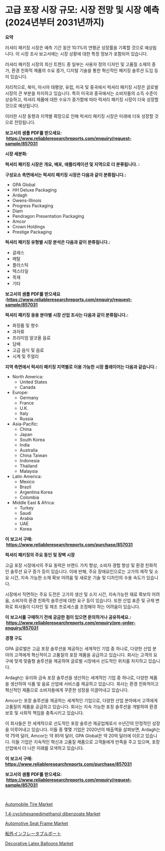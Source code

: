 <p><h1>고급 포장 시장 규모: 시장 전망 및 시장 예측 (2024년부터 2031년까지)</h1></p><p><strong>요약</strong></p>
<p><p>러셔리 패키징 시장은 예측 기간 동안 10.1%의 연평균 성장률을 기록할 것으로 예상됩니다. 이 시장 조사 보고서에는 시장 상황에 대한 특정 정보가 포함되어 있습니다.</p><p>러셔리 패키징 시장의 최신 트렌드 중 일부는 사용자 정의 디자인 및 고품질 소재의 증가, 환경 친화적 제품의 수요 증가, 디지털 기술을 통한 혁신적인 패키징 솔루션 도입 등이 있습니다.</p><p>지리적으로, 북미, 아시아 태평양, 유럽, 미국 및 중국에서 럭셔리 패키징 시장은 글로벌 시장의 큰 부분을 차지하고 있습니다. 특히 미국과 중국에서는 소비자들의 소득 수준이 상승하고, 럭셔리 제품에 대한 수요가 증가함에 따라 럭셔리 패키징 시장이 더욱 성장할 것으로 예상됩니다.</p><p>이러한 시장 동향과 지역별 확장으로 인해 럭셔리 패키징 시장은 미래에 더욱 성장할 것으로 전망됩니다.</p></p>
<p><strong>보고서의 샘플 PDF를 받으세요: &nbsp;<a href="https://www.reliableresearchreports.com/enquiry/request-sample/857031">https://www.reliableresearchreports.com/enquiry/request-sample/857031</a></strong></p>
<p><strong>시장 세분화:</strong></p>
<p><strong> 럭셔리 패키징 시장은 개요, 배포, 애플리케이션 및 지역으로 더 분류됩니다. :</strong></p>
<p><strong>구성요소 측면에서는 럭셔리 패키징 시장은 다음과 같이 분류됩니다.:</strong></p>
<p><ul><li>GPA Global</li><li>HH Deluxe Packaging</li><li>Ardagh</li><li>Owens-Illinois</li><li>Progress Packaging</li><li>Diam</li><li>Pendragon Presentation Packaging</li><li>Amcor</li><li>Crown Holdings</li><li>Prestige Packaging</li></ul></p>
<p><strong> 럭셔리 패키징 유형별 시장 분석은 다음과 같이 분류됩니다.:</strong></p>
<p><ul><li>글래스</li><li>메탈</li><li>플라스틱</li><li>텍스타일</li><li>목재</li><li>기타</li></ul></p>
<p><strong>보고서의 샘플 PDF를 받으세요 :<a href="https://www.reliableresearchreports.com/enquiry/request-sample/857031">https://www.reliableresearchreports.com/enquiry/request-sample/857031</a></strong></p>
<p><strong> 럭셔리 패키징 응용 분야별 시장 산업 조사는 다음과 같이 분류됩니다.:</strong></p>
<p><ul><li>화장품 및 향수</li><li>과자류</li><li>프리미엄 알코올 음료</li><li>담배</li><li>고급 음식 및 음료</li><li>시계 및 주얼리</li></ul></p>
<p><strong>지역 측면에서 럭셔리 패키징 지역별로 이용 가능한 시장 플레이어는 다음과 같습니다.:</strong></p>
<p><ul>
    <li>
        North America:
        <ul>
            <li>United States</li>
            <li>Canada</li>
        </ul>
    </li>
    <li>
        Europe:
        <ul>
            <li>Germany</li>
            <li>France</li>
            <li>U.K.</li>
            <li>Italy</li>
            <li>Russia</li>
        </ul>
    </li>
    <li>
        Asia-Pacific:
        <ul>
            <li>China</li>
            <li>Japan</li>
            <li>South Korea</li>
            <li>India</li>
            <li>Australia</li>
            <li>China Taiwan</li>
            <li>Indonesia</li>
            <li>Thailand</li>
            <li>Malaysia</li>
        </ul>
    </li>
    <li>
        Latin America:
        <ul>
            <li>Mexico</li>
            <li>Brazil</li>
            <li>Argentina Korea</li>
            <li>Colombia</li>
        </ul>
    </li>
    <li>
        Middle East & Africa:
        <ul>
            <li>Turkey</li>
            <li>Saudi</li>
            <li>Arabia</li>
            <li>UAE</li>
            <li>Korea</li>
        </ul>
    </li>
    </ul></p>
<p><strong>이 보고서 구매: &nbsp;<a href="https://www.reliableresearchreports.com/purchase/857031">https://www.reliableresearchreports.com/purchase/857031</a></strong></p>
<p><strong>럭셔리 패키징의 주요 동인 및 장벽 시장</strong></p>
<p><p>고급 포장 시장에서의 주요 동력은 브랜드 가치 향상, 소비자 경험 향상 및 환경 친화적인 솔루션 요구 증가 등이 있습니다. 이에 반해, 주요 장애요인으로는 고가의 제작 및 소요 시간, 지속 가능한 소재 확보 어려움 및 새로운 기술 및 디자인의 수용 속도가 있습니다.</p><p>시장에서 직면하는 주요 도전은 고가의 생산 및 소지 시간, 지속가능한 재료 확보의 어려움, 소비자의 환경 친화적 솔루션에 대한 요구 등이 있습니다. 또한 산업 표준 및 규제 변화로 회사들이 디자인 및 제조 프로세스를 조정해야 하는 어려움이 있습니다.</p></p>
<p><strong>이 보고서를 구매하기 전에 궁금한 점이 있으면 문의하거나 공유하세요.: &nbsp;<a href="https://www.reliableresearchreports.com/enquiry/pre-order-enquiry/857031">https://www.reliableresearchreports.com/enquiry/pre-order-enquiry/857031</a></strong></p>
<p><strong>경쟁 구도</strong></p>
<p><p>GPA 글로벌은 고급 포장 솔루션을 제공하는 세계적인 기업 중 하나로, 다양한 산업 분야의 고객에게 혁신적이고 고품질의 포장 제품을 공급하고 있습니다. 회사는 고객의 요구에 맞게 맞춤형 솔루션을 제공하여 글로벌 시장에서 선도적인 위치를 차지하고 있습니다.</p><p>Ardagh는 유리와 금속 포장 솔루션을 생산하는 세계적인 기업 중 하나로, 다양한 제품을 생산하여 식품 및 음료 산업에 서비스를 제공하고 있습니다. 회사는 환경 친화적이고 혁신적인 제품으로 소비자들에게 꾸준한 성장을 이끌어내고 있습니다.</p><p>Amcor는 포장 솔루션을 제공하는 세계적인 기업으로, 다양한 산업 분야에서 고객에게 고품질의 제품을 공급하고 있습니다. 회사는 지속 가능한 포장 솔루션을 개발하여 환경 보호 및 사회적 책임을 충족시키고 있습니다.</p><p>이 회사들은 전 세계적으로 선도적인 포장 솔루션 제공업체로서 수년간의 안정적인 성장을 이루어내고 있습니다. 이들 중 몇몇 기업은 2020년의 매출액을 살펴보면, Ardagh는 약 75억 달러, Amcor는 약 85억 달러, GPA Global은 약 20억 달러에 이르고 있습니다. 이들 기업은 지속적인 혁신과 고품질 제품으로 고객들에게 만족을 주고 있으며, 포장 산업에서 더 나은 미래를 모색하고 있습니다.</p></p>
<p><strong>이 보고서 구매: &nbsp; <a href="https://www.reliableresearchreports.com/purchase/857031">https://www.reliableresearchreports.com/purchase/857031</a></strong></p>
<p><strong>보고서의 샘플 PDF를 받으세요: &nbsp;<a href="https://www.reliableresearchreports.com/enquiry/request-sample/857031">https://www.reliableresearchreports.com/enquiry/request-sample/857031</a></strong><strong></strong></p>
<p>&nbsp;</p>
<p><p><a href="https://github.com/RoccoManning/Market-Research-Report-List-3/blob/main/automobile-tire-market.md">Automobile Tire Market</a></p><p><a href="https://sudsy-motorcycle-bbc.notion.site/Decoding-the-1-4-cyclohexanedimethanol-dibenzoate-Market-A-Deep-Dive-into-the-Latest-Market-Trends--1711e06c288a4a65a56a670085fa759f">1,4-cyclohexanedimethanol dibenzoate Market</a></p><p><a href="https://github.com/gulaimolin/Market-Research-Report-List-3/blob/main/automotive-seat-frame-market.md">Automotive Seat Frame Market</a></p><p><a href="https://github.com/oqxogxyvqe90775/Market-Research-Report-List-1/blob/main/2256523187541.md">船外インフレータブルボート</a></p><p><a href="https://view.publitas.com/reportprime-1/decorative-latex-balloons-market-size-growth-and-forecast-from-2023-2030/">Decorative Latex Balloons Market</a></p></p>
